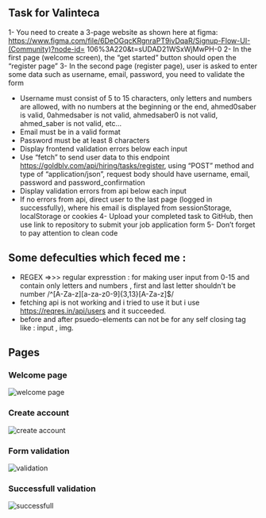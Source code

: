 ## Task for Valinteca

1- You need to create a 3-page website as shown here at figma:
https://www.figma.com/file/6DeOGqcKRgnraPT9ivDqaR/Signup-Flow-UI-(Community)?node-id=
106%3A220&t=sUDAD21WSxWjMwPH-0
2- In the first page (welcome screen), the “get started” button should open the “register page”
3- In the second page (register page), user is asked to enter some data such as username, email,
password, you need to validate the form

- Username must consist of 5 to 15 characters, only letters and numbers are allowed, with no
  numbers at the beginning or the end, ahmed0saber is valid, 0ahmedsaber is not valid,
  ahmedsaber0 is not valid, ahmed_saber is not valid, etc...
- Email must be in a valid format
- Password must be at least 8 characters
- Display frontend validation errors below each input
- Use “fetch” to send user data to this endpoint https://goldblv.com/api/hiring/tasks/register,
  using “POST” method and type of “application/json”, request body should have username,
  email, password and password_confirmation
- Display validation errors from api below each input
- If no errors from api, direct user to the last page (logged in successfully), where his email is
  displayed from sessionStorage, localStorage or cookies
  4- Upload your completed task to GitHub, then use link to repository to submit your job
  application form
  5- Don’t forget to pay attention to clean code

## Some defeculties which feced me :

- REGEX =>>> regular expresstion : for making user input from 0-15 and contain only letters and numbers , first and last letter shouldn't be number
  /^[A-Za-z][a-za-z0-9]{3,13}[A-Za-z]$/
- fetching api is not working and i tried to use it but i use https://reqres.in/api/users and it succeeded.
- before and after psuedo-elements can not be for any self closing tag like : input , img.


## Pages

### Welcome page

![welcome page](https://user-images.githubusercontent.com/91760639/206662521-e8f27fea-8890-4b9a-a2ee-ea19408d74af.jpg)

### Create account

![create account](https://user-images.githubusercontent.com/91760639/206662641-dc424bc1-329d-45fd-868b-38a69c5543a4.jpg)

### Form validation

![validation](https://user-images.githubusercontent.com/91760639/206663153-0725b354-4094-439e-84de-cbfcbd8891ae.jpg)

### Successfull validation

![successfull](https://user-images.githubusercontent.com/91760639/206662830-562ac60c-2695-4322-b463-b8ae8325e4ef.jpg)
